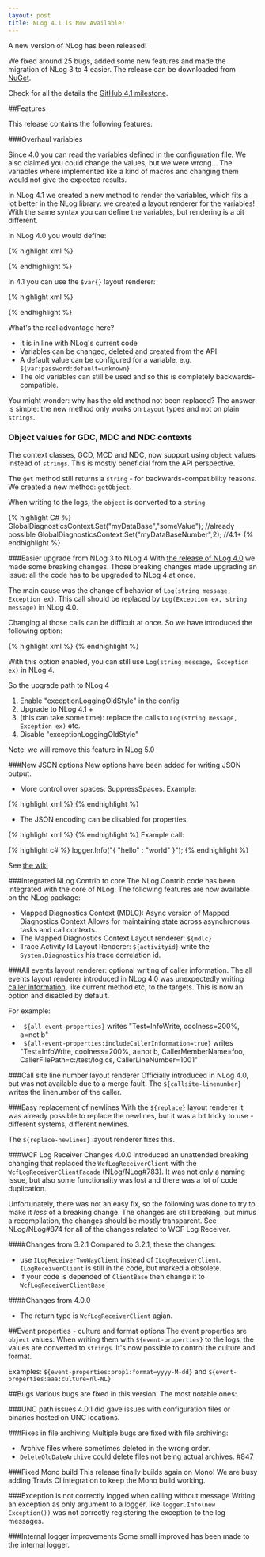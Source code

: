 ```yaml
---
layout: post
title: NLog 4.1 is Now Available!
---
```


A new version of NLog has been released! 

We fixed around 25 bugs, added some new features and made the migration of NLog 3 to 4 easier. 
The release can be downloaded from [NuGet](https://www.nuget.org/packages/NLog/4.1.0). 

Check for all the details the [GitHub 4.1 milestone](https://github.com/NLog/NLog/issues?q=milestone%3A4.1+is%3Aclosed). 

##Features

This release contains the following features:



###Overhaul variables 

Since 4.0 you can read the variables defined in the configuration file. We also claimed you could change the values, but we were wrong...
The variables where implemented like a kind of macros and changing them would not give the expected results. 

In NLog 4.1 we created a new method to render the variables, which fits a lot better in the NLog library: 
we created a layout renderer for the variables! With the same syntax you can define the variables, but rendering is a bit different. 


In NLog 4.0 you would define:


{% highlight xml %}
<nlog>
  <variable name='user' value='admin' />
  <variable name='password' value='realgoodpassword' />
            
  <targets>
    <target name='debug' type='Debug' layout='${message} and ${user}=${password}' />
  </targets>
  <rules>
    <logger name='*' minlevel='Debug' writeTo='debug' />
  </rules>
</nlog>
{% endhighlight %}

In 4.1 you can use the `$var{}` layout renderer:

{% highlight xml %}
<nlog>
  <variable name='user' value='admin' />
  <variable name='password' value='realgoodpassword' />
            
  <targets>
    <target name='debug' type='Debug' layout='${message} and ${var:user}=${var:password}' />
  </targets>
  <rules>
    <logger name='*' minlevel='Debug' writeTo='debug' />
  </rules>
</nlog>
{% endhighlight %}

What's the real advantage here?

- It is in line with NLog's current code
- Variables can be changed, deleted and created from the API
- A default value can be configured for a variable, e.g. `${var:password:default=unknown}`
- The old variables can still be used and so this is completely backwards-compatible.

You might wonder: why has the old method not been replaced? The answer is simple: the new method only works on `Layout` types and not on plain `strings`. 



###  Object values for GDC, MDC and NDC contexts
The context classes, GCD, MCD and NDC, now support using `object` values instead of `strings`. This is mostly beneficial from the API perspective. 

The `get` method still returns a `string` - for backwards-compatibility reasons. We created a new method: `getObject`. 

When writing to the logs, the `object` is converted to a `string`

  {% highlight C# %}
GlobalDiagnosticsContext.Set("myDataBase","someValue"); //already possible
GlobalDiagnosticsContext.Set("myDataBaseNumber",2); //4.1+
 {% endhighlight %}


###Easier upgrade from NLog 3 to NLog 4
With [the release of NLog 4.0](http://nlog-project.org/2015/06/09/nlog-4-has-been-released.html) we made some breaking changes. Those breaking changes made upgrading an issue: all the code has to be upgraded to NLog 4 at once.

The main cause was the change of behavior of `Log(string message, Exception ex)`. This call should be replaced by `Log(Exception ex, string message)` in NLog 4.0.

Changing al those calls can be difficult at once. So we have introduced the following option:

  {% highlight xml %}
<nlog exceptionLoggingOldStyle='true'>
  {% endhighlight %}

With this option enabled, you can still use `Log(string message, Exception ex)` in NLog 4. 

So the upgrade path to NLog 4

1. Enable "exceptionLoggingOldStyle" in the config
2. Upgrade to NLog 4.1 +
3. (this can take some time): replace the calls to `Log(string message, Exception ex)` etc.
4. Disable "exceptionLoggingOldStyle"

Note: we will remove this feature in NLog 5.0


###New JSON options
New options have been added for writing JSON output. 
 
 - More control over spaces: SuppressSpaces. Example:
 
  {% highlight xml %}
  <layout xsi:type="JsonLayout" SuppressSpaces="false">
    <attribute name="process_name" layout="${processname}" />
    <attribute name="short_message" layout="${message}" />
  </layout>
  {% endhighlight %}
 - The JSON encoding can be disabled for properties. 
 
{% highlight xml %}
    <layout xsi:type="JsonLayout">
        <attribute name="Message" layout="${message}" encode="false"/>
    </layout>
{% endhighlight %}
Example call:

{% highlight c# %}
logger.Info("{ \"hello\" : \"world\" }");
{% endhighlight %}

See [the wiki](https://github.com/NLog/NLog/wiki/JsonLayout)

###Integrated NLog.Contrib to core
The NLog.Contrib code has been integrated with the core of NLog. 
The following features are now available on the NLog package:

-  Mapped Diagnostics Context (MDLC): Async version of Mapped Diagnostics Context  Allows for maintaining state across
  asynchronous tasks and call contexts.
- The Mapped Diagnostics Context Layout renderer: `${mdlc}`
- Trace Activity Id Layout Renderer: `${activityid}` write the `System.Diagnostics` his trace correlation id.


###All events layout renderer: optional writing of caller information. 
The all events layout renderer introduced in NLog 4.0 was unexpectedly writing [caller information](https://msdn.microsoft.com/en-us/library/hh534540.aspx), like current method etc, to the targets. This is now an option and disabled by default. 

For example:

- ` ${all-event-properties}` writes "Test=InfoWrite, coolness=200%, a=not b"
- ` ${all-event-properties:includeCallerInformation=true}` writes "Test=InfoWrite, coolness=200%, a=not b, CallerMemberName=foo, CallerFilePath=c:/test/log.cs, CallerLineNumber=1001"

###Call site line number layout renderer
Officially introduced in NLog 4.0, but was not available due to a merge fault. The `${callsite-linenumber}`  writes the linenumber of the caller. 

###Easy replacement of newlines
With the `${replace}` layout renderer it was already possible to replace the newlines, but it was a bit tricky to use - different systems, different newlines.

The `${replace-newlines}` layout renderer fixes this.

###WCF Log Receiver Changes
4.0.0 introduced an unattended breaking changing that replaced the `WcfLogReceiverClient` with the `WcfLogReceiverClientFacade` (NLog/NLog#783). It was not only a naming issue, but also some functionality was lost and there was a lot of code duplication.

Unfortunately, there was not an easy fix, so the following was done to try to make it _less_ of a breaking change. The changes are still breaking, but minus a recompilation, the changes should be mostly transparent. See NLog/NLog#874 for all of the changes related to WCF Log Receiver.

####Changes from 3.2.1
Compared to 3.2.1, these the changes:

-  use `ILogReceiverTwoWayClient` instead of `ILogReceiverClient`. `ILogReceiverClient` is still in the code, but marked a obsolete.
- If your code is depended of `ClientBase` then change it to `WcfLogReceiverClientBase`


####Changes from 4.0.0

- The return type is `WcfLogReceiverClient` agian.

##Event properties - culture and format options 
The event properties are `object` values. When writing them with  `${event-properties}`  to the logs, the values are converted to `strings`. It's now possible to control the culture and format. 

Examples: `${event-properties:prop1:format=yyyy-M-dd}` and `${event-properties:aaa:culture=nl-NL}`

##Bugs
Various bugs are fixed in this version. The most notable ones:

###UNC path issues
4.0.1 did gave issues with configuration files or binaries hosted on UNC locations.

###Fixes in file archiving
Multiple bugs are fixed with file archiving:

- Archive files where sometimes deleted in the wrong order.
- `DeleteOldDateArchive` could delete files not being actual archives. [#847](https://github.com/NLog/NLog/issues/847)

###Fixed Mono build
This release finally builds again on Mono! We are busy adding Travis CI integration to keep the Mono build working. 



###Exception is not correctly logged when calling without message
Writing an exception as only argument to a logger, like `logger.Info(new Exception())` was not correctly registering the exception to the log messages.  

###Internal logger improvements
Some small improved has been made to the internal logger. 

